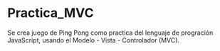 # Practica_MVC
Se crea juego de Ping Pong como practica del lenguaje de progración JavaScript, usando  el Modelo - Vista - Controlador (MVC).
